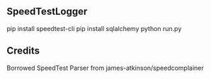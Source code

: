 ## SpeedTestLogger
pip install speedtest-cli
pip install sqlalchemy
python run.py

## Credits
Borrowed SpeedTest Parser from james-atkinson/speedcomplainer